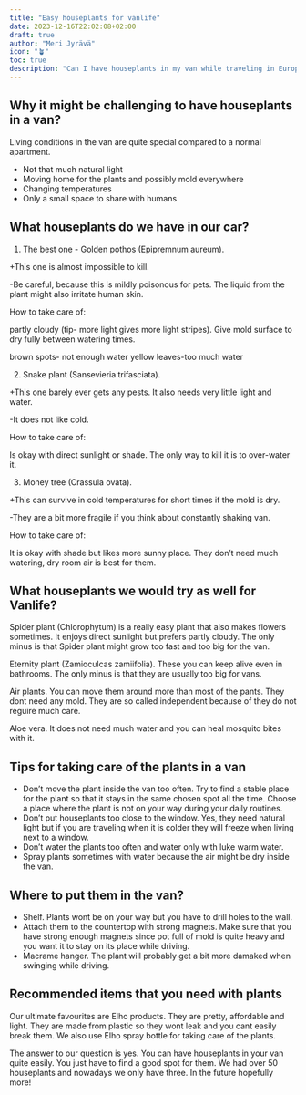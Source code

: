 ```yaml
---
title: "Easy houseplants for vanlife"
date: 2023-12-16T22:02:08+02:00
draft: true
author: "Meri Jyrävä"
icon: "🪴"
toc: true
description: "Can I have houseplants in my van while traveling in Europe? And how can I keep them alive?"
---
```




## Why it might be challenging to have houseplants in a van?
Living conditions in the van are quite special compared to a normal apartment.
- Not that much natural light
- Moving home for the plants and possibly mold everywhere
- Changing temperatures
- Only a small space to share with humans 

## What houseplants do we have in our car?
1. The best one - Golden pothos (Epipremnum aureum). 

+This one is almost impossible to kill. 

-Be careful, because this is mildly poisonous for pets. The liquid from the plant might also irritate human skin. 

How to take care of: 

partly cloudy (tip- more light gives more light stripes). Give mold surface to dry fully between watering times.

brown spots- not enough water
yellow leaves-too much water

2. Snake plant (Sansevieria trifasciata). 

+This one barely ever gets any pests. It also needs very little light and water. 

-It does not like cold. 

How to take care of:

Is okay with direct sunlight or shade. The only way to kill it is to over-water it.

3. Money tree (Crassula ovata). 

+This can survive in cold temperatures for short times if the mold is dry. 

-They are a bit more fragile if you think about constantly shaking van.

How to take care of:

It is okay with shade but likes more sunny place. They don’t need much watering, dry room air is best for them.

## What houseplants we would try as well for Vanlife?

Spider plant (Chlorophytum) is a really easy plant that also makes flowers sometimes. It enjoys direct sunlight but prefers partly cloudy. The only minus is that Spider plant might grow too fast and too big for the van.

Eternity plant (Zamioculcas zamiifolia). These you can keep alive even in bathrooms. The only minus is that they are usually too big for vans.

Air plants. You can move them around more than most of the pants. They dont need any mold. They are so called independent because of they do not reguire much care.

Aloe vera. It does not need much water and you can heal mosquito bites with it.

## Tips for taking care of the plants in a van
- Don’t move the plant inside the van too often. Try to find a stable place for the plant so that it stays in the same chosen spot all the time. Choose a place where the plant is not on your way during your daily routines.
- Don’t put houseplants too close to the window. Yes, they need natural light but if you are traveling when it is colder they will freeze when living next to a window.
- Don’t water the plants too often and water only with luke warm water.
- Spray plants sometimes with water because the air might be dry inside the van. 

## Where to put them in the van?
- Shelf. Plants wont be on your way but you have to drill holes to the wall.
- Attach them to the countertop with strong magnets. Make sure that you have strong enough magnets since pot full of mold is quite heavy and you want it to stay on its place while driving.
- Macrame hanger. The plant will probably get a bit more damaked when swinging while driving.

## Recommended items that you need with plants
Our ultimate favourites are Elho products. They are pretty, affordable and light. They are made from plastic so they wont leak and you cant easily break them. We also use Elho spray bottle for taking care of the plants. 





The answer to our question is yes. You can have houseplants in your van quite easily. You just have to find a good spot for them. We had over 50 houseplants and nowadays we only have three. In the future hopefully more!



